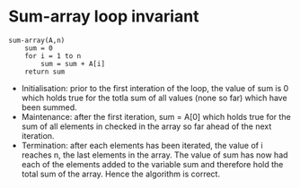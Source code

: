 # Sum-array loop invariant

```
sum-array(A,n)
    sum = 0
    for i = 1 to n
        sum = sum + A[i]
    return sum
```

- Initialisation: prior to the first interation of the loop, the value of sum is 0 which holds true for the totla sum of all values (none so far) which have been summed.
- Maintenance: after the first iteration, sum = A[0] which holds true for the sum of all elements in checked in the array so far ahead of the next iteration.
- Termination: after each elements has been iterated, the value of i reaches n, the last elements in the array. The value of sum has now had each of the elements added to the variable sum and therefore hold the total sum of the array. Hence the algorithm is correct.
